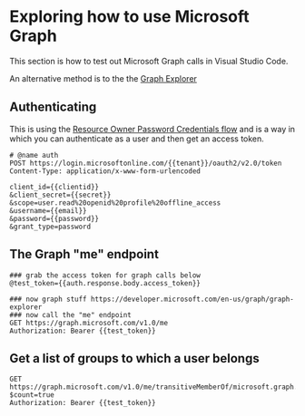 # Exploring how to use Microsoft Graph
This section is how to test out Microsoft Graph calls in Visual Studio Code. 

An alternative method is to the the [Graph Explorer](https://developer.microsoft.com/en-us/graph/graph-explorer)

## Authenticating

This is using the [Resource Owner Password Credentials flow](https://learn.microsoft.com/en-us/entra/identity-platform/v2-oauth-ropc) and is a way in which you can authenticate as a user and then get an access token.

```
# @name auth
POST https://login.microsoftonline.com/{{tenant}}/oauth2/v2.0/token
Content-Type: application/x-www-form-urlencoded

client_id={{clientid}}
&client_secret={{secret}}
&scope=user.read%20openid%20profile%20offline_access
&username={{email}}
&password={{password}}
&grant_type=password
```

## The Graph "me" endpoint
```
### grab the access token for graph calls below
@test_token={{auth.response.body.access_token}}

### now graph stuff https://developer.microsoft.com/en-us/graph/graph-explorer
### now call the "me" endpoint
GET https://graph.microsoft.com/v1.0/me
Authorization: Bearer {{test_token}}
```

## Get a list of groups to which a user belongs
```
GET https://graph.microsoft.com/v1.0/me/transitiveMemberOf/microsoft.graph.group?$count=true
Authorization: Bearer {{test_token}}
```

